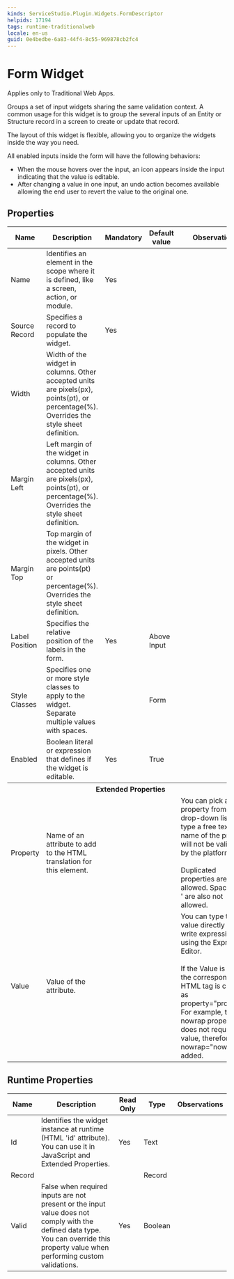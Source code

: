 ```yaml
---
kinds: ServiceStudio.Plugin.Widgets.FormDescriptor
helpids: 17194
tags: runtime-traditionalweb
locale: en-us
guid: 0e4bedbe-6a83-44f4-8c55-969878cb2fc4
---
```


# Form Widget

<div class="info" markdown="1">

Applies only to Traditional Web Apps.

</div>

Groups a set of input widgets sharing the same validation context. A common usage for this widget is to group the several inputs of an Entity or Structure record in a screen to create or update that record.

The layout of this widget is flexible, allowing you to organize the widgets inside the way you need.

All enabled inputs inside the form will have the following behaviors:

* When the mouse hovers over the input, an icon appears inside the input indicating that the value is editable.
* After changing a value in one input, an undo action becomes available allowing the end user to revert the value to the original one.

## Properties

<table markdown="1">
<thead>
<tr>
<th>Name</th>
<th>Description</th>
<th>Mandatory</th>
<th>Default value</th>
<th>Observations</th>
</tr>
</thead>
<tbody>
<tr>
<td title="Name">Name</td>
<td>Identifies an element in the scope where it is defined, like a screen, action, or module.</td>
<td>Yes</td>
<td></td>
<td></td>
</tr>
<tr>
<td title="SourceRecord">Source Record</td>
<td>Specifies a record to populate the widget.</td>
<td>Yes</td>
<td></td>
<td></td>
</tr>
<tr>
<td title="Width">Width</td>
<td>Width of the widget in columns. Other accepted units are pixels(px), points(pt), or percentage(%). Overrides the style sheet definition.</td>
<td></td>
<td></td>
<td></td>
</tr>
<tr>
<td title="MarginLeft">Margin Left</td>
<td>Left margin of the widget in columns. Other accepted units are pixels(px), points(pt), or percentage(%). Overrides the style sheet definition.</td>
<td></td>
<td></td>
<td></td>
</tr>
<tr>
<td title="MarginTop">Margin Top</td>
<td>Top margin of the widget in pixels. Other accepted units are points(pt) or percentage(%). Overrides the style sheet definition.</td>
<td></td>
<td></td>
<td></td>
</tr>
<tr>
<td title="LabelsPosition">Label Position</td>
<td>Specifies the relative position of the labels in the form.</td>
<td>Yes</td>
<td>Above Input</td>
<td></td>
</tr>
<tr>
<td title="Style">Style Classes</td>
<td>Specifies one or more style classes to apply to the widget. Separate multiple values with spaces.</td>
<td></td>
<td>Form</td>
<td></td>
</tr>
<tr>
<td title="IsEditable">Enabled</td>
<td>Boolean literal or expression that defines if the widget is editable.</td>
<td>Yes</td>
<td>True</td>
<td></td>
</tr>
<tr >
<th colspan="5">Extended Properties</th>
</tr>
<tr>
<td title="Property">Property</td>
<td>Name of an attribute to add to the HTML translation for this element.</td>
<td></td>
<td></td>
<td>You can pick a property from the drop-down list or type a free text. The name of the property will not be validated by the platform.<br/><br/>Duplicated properties are not allowed. Spaces, " or ' are also not allowed.</td>
</tr>
<tr>
<td title="Value">Value</td>
<td>Value of the attribute.</td>
<td></td>
<td></td>
<td>You can type the value directly or write expressions using the Expression Editor.<br/><br/>If the Value is empty, the corresponding HTML tag is created as property="property". For example, the nowrap property does not require a value, therefore nowrap="nowrap" is added.</td>
</tr>
</tbody>
</table>

## Runtime Properties

<table markdown="1">
<thead>
<tr>
<th>Name</th>
<th>Description</th>
<th>Read Only</th>
<th>Type</th>
<th>Observations</th>
</tr>
</thead>
<tbody>
<tr>
<td>Id</td>
<td>Identifies the widget instance at runtime (HTML 'id' attribute). You can use it in JavaScript and Extended Properties.</td>
<td>Yes</td>
<td>Text</td>
<td></td>
</tr>
<tr>
<td>Record</td>
<td></td>
<td></td>
<td>Record</td>
<td></td>
</tr>
<tr>
<td>Valid</td>
<td>False when required inputs are not present or the input value does not comply with the defined data type. You can override this property value when performing custom validations.</td>
<td>Yes</td>
<td>Boolean</td>
<td></td>
</tr>
</tbody>
</table>


